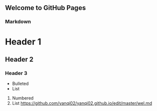 ## Welcome to GitHub Pages


### Markdown


# Header 1
## Header 2
### Header 3

- Bulleted
- List

1. Numbered
2. List
https://github.com/yanqi02/yanqi02.github.io/edit/master/wel.md
